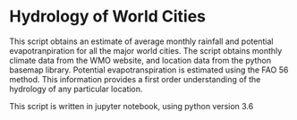 # Hydrology of World Cities

This script obtains an estimate of average monthly rainfall and potential evapotranpiration for all the major world cities. The script obtains monthly climate data from the WMO website, and location data from the python basemap library. Potential evapotranspiration is estimated using the FAO 56 method. This information provides a first order understanding of the hydrology of any particular location. 

This script is written in jupyter notebook, using python version 3.6

